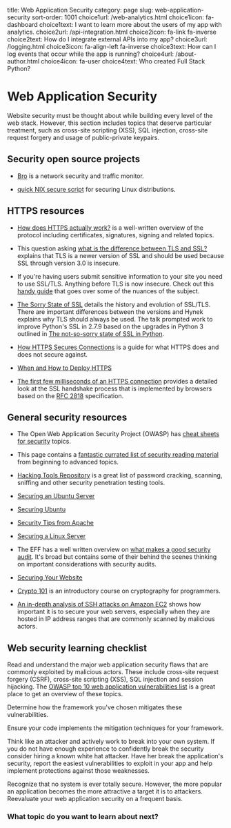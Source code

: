 title: Web Application Security
category: page
slug: web-application-security
sort-order: 1001
choice1url: /web-analytics.html
choice1icon: fa-dashboard
choice1text: I want to learn more about the users of my app with analytics.
choice2url: /api-integration.html
choice2icon: fa-link fa-inverse
choice2text: How do I integrate external APIs into my app?
choice3url: /logging.html
choice3icon: fa-align-left fa-inverse
choice3text: How can I log events that occur while the app is running?
choice4url: /about-author.html
choice4icon: fa-user
choice4text: Who created Full Stack Python?


# Web Application Security
Website security must be thought about while building every level of the web 
stack. However, this section includes topics that deserve particular
treatment, such as cross-site scripting (XSS), SQL injection, cross-site 
request forgery and usage of public-private keypairs.


## Security open source projects
* [Bro](http://www.bro.org/) is a network security and traffic monitor.

* [quick NIX secure script](https://github.com/marshyski/quick-secure) for
securing Linux distributions.


## HTTPS resources
* [How does HTTPS actually work?](http://robertheaton.com/2014/03/27/how-does-https-actually-work/)
  is a well-written overview of the protocol including certificates, 
  signatures, signing and related topics.

* This question asking [what is the difference between TLS and SSL?](http://security.stackexchange.com/questions/5126/whats-the-difference-between-ssl-tls-and-https)
  explains that TLS is a newer version of SSL and should be used because
  SSL through version 3.0 is insecure.

* If you're having users submit sensitive information to your site you need
  to use SSL/TLS. Anything before TLS is now insecure. Check out this
  [handy guide](http://wingolog.org/archives/2014/10/17/ffs-ssl) that goes
  over some of the nuances of the subject.

* [The Sorry State of SSL](https://hynek.me/talks/tls/) details the 
  history and evolution of SSL/TLS. There are important differences between
  the versions and Hynek explains why TLS should always be used. The
  talk prompted work to improve Python's SSL in 2.7.9 based on the upgrades
  in Python 3 outlined in 
  [The not-so-sorry state of SSL in Python](https://developer.rackspace.com/blog/the-not-so-sorry-state-of-ssl-in-python/).

* [How HTTPS Secures Connections](http://blog.hartleybrody.com/https-certificates/)
  is a guide for what HTTPS does and does not secure against.

* [When and How to Deploy HTTPS](http://erik.io/blog/2013/06/08/a-basic-guide-to-when-and-how-to-deploy-https/)

* [The first few milliseconds of an HTTPS connection](http://www.moserware.com/2009/06/first-few-milliseconds-of-https.html)
  provides a detailed look at the SSL handshake process that is implemented
  by browsers based on the [RFC 2818](http://tools.ietf.org/html/rfc2818)
  specification.


## General security resources
* The Open Web Application Security Project (OWASP) has 
  [cheat sheets for security](https://www.owasp.org/index.php/Cheat_Sheets) 
  topics.

* This page contains a
  [fantastic currated list of security reading material](http://dfir.org/?q=node/8/)
  from beginning to advanced topics.

* [Hacking Tools Repository](http://gexos.github.io/Hacking-Tools-Repository/)
  is a great list of password cracking, scanning, sniffing and other security
  penetration testing tools.

* [Securing an Ubuntu Server](http://www.andrewault.net/2010/05/17/securing-an-ubuntu-server/)

* [Securing Ubuntu](http://joshrendek.com/2013/01/securing-ubuntu/)

* [Security Tips from Apache](http://httpd.apache.org/docs/current/misc/security_tips.html)

* [Securing a Linux Server](http://spenserj.com/blog/2013/07/15/securing-a-linux-server/)

* The EFF has a well written overview on 
  [what makes a good security audit](https://www.eff.org/deeplinks/2014/11/what-makes-good-security-audit). It's broad but contains some of their behind the
  scenes thinking on important considerations with security audits.

* [Securing Your Website](http://arstechnica.com/security/2013/02/securing-your-website-a-tough-job-but-someones-got-to-do-it/)

* [Crypto 101](https://www.crypto101.io/) is an introductory course on
  cryptography for programmers.

* [An in-depth analysis of SSH attacks on Amazon EC2](http://getprismatic.com/story/1409447605839)
  shows how important it is to secure your web servers, especially when they are
  hosted in IP address ranges that are commonly scanned by malicious actors.


## Web security learning checklist
<i class="fa fa-check-square-o"></i>
Read and understand the major web application security flaws that are
commonly exploited by malicious actors. These include cross-site request 
forgery (CSRF), cross-site scripting (XSS), SQL injection and session 
hijacking. The 
[OWASP top 10 web application vulnerabilities list](https://www.owasp.org/index.php/Top_10_2013-Top_10) 
is a great place to get an overview of these topics.

<i class="fa fa-check-square-o"></i>
Determine how the framework you've chosen mitigates these vulnerabilities.

<i class="fa fa-check-square-o"></i>
Ensure your code implements the mitigation techniques for your framework. 

<i class="fa fa-check-square-o"></i>
Think like an attacker and actively work to break into your own system. If
you do not have enough experience to confidently break the security consider
hiring a known white hat attacker. Have her break the application's security,
report the easiest vulnerabilities to exploit in your app and help implement
protections against those weaknesses.

<i class="fa fa-check-square-o"></i>
Recognize that no system is ever totally secure. However, the more popular
an application becomes the more attractive a target it is to attackers.
Reevaluate your web application security on a frequent basis.


### What topic do you want to learn about next?
